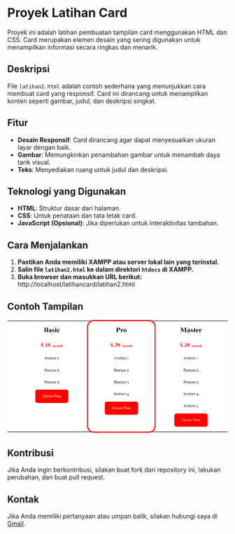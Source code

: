 # Proyek Latihan Card

Proyek ini adalah latihan pembuatan tampilan card menggunakan HTML dan CSS. Card merupakan elemen desain yang sering digunakan untuk menampilkan informasi secara ringkas dan menarik.

## Deskripsi

File `latihan2.html` adalah contoh sederhana yang menunjukkan cara membuat card yang responsif. Card ini dirancang untuk menampilkan konten seperti gambar, judul, dan deskripsi singkat.


## Fitur

- **Desain Responsif**: Card dirancang agar dapat menyesuaikan ukuran layar dengan baik.
- **Gambar**: Memungkinkan penambahan gambar untuk menambah daya tarik visual.
- **Teks**: Menyediakan ruang untuk judul dan deskripsi.

## Teknologi yang Digunakan

- **HTML**: Struktur dasar dari halaman.
- **CSS**: Untuk penataan dan tata letak card.
- **JavaScript (Opsional)**: Jika diperlukan untuk interaktivitas tambahan.

## Cara Menjalankan

1. **Pastikan Anda memiliki XAMPP atau server lokal lain yang terinstal.**
2. **Salin file `latihan2.html` ke dalam direktori `htdocs` di XAMPP.**
3. **Buka browser dan masukkan URL berikut:**
http://localhost/latihancard/latihan2.html


## Contoh Tampilan

![Card](card.png)



## Kontribusi

Jika Anda ingin berkontribusi, silakan buat fork dari repository ini, lakukan perubahan, dan buat pull request.

<!-- ## Lisensi

Proyek ini dilisensikan di bawah [MIT License](LICENSE). -->

## Kontak

Jika Anda memiliki pertanyaan atau umpan balik, silakan hubungi saya di [Gmail](wahidaidil2460@gmail.com).
